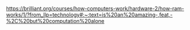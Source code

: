 https://brilliant.org/courses/how-computers-work/hardware-2/how-ram-works/1/?from_llp=technology#:~:text=is%20an%20amazing-,feat,-%2C%20but%20computation%20alone